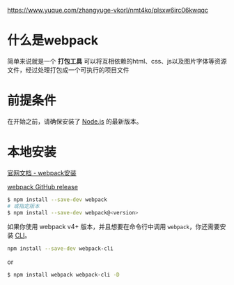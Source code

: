 https://www.yuque.com/zhangyuge-vkorl/nmt4ko/plsxw6irc06kwqqc



# 什么是webpack
简单来说就是一个 **打包工具**
可以将互相依赖的html、css、js以及图片字体等资源文件，经过处理打包成一个可执行的项目文件



# 前提条件

在开始之前，请确保安装了 [Node.js](https://nodejs.org/en/) 的最新版本。



# 本地安装

[官网文档 - webpack安装](https://webpack.docschina.org/guides/installation#local-installation)

[webpack GitHub release](https://github.com/webpack/webpack/releases)

```sh
$ npm install --save-dev webpack
# 或指定版本
$ npm install --save-dev webpack@<version>
```

如果你使用 webpack v4+ 版本，并且想要在命令行中调用 `webpack`，你还需要安装 [CLI](https://webpack.docschina.org/api/cli/)。

```bash
npm install --save-dev webpack-cli
```

or

```sh
$ npm install webpack webpack-cli -D
```

